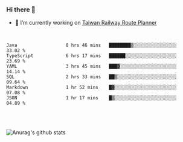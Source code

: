 ### Hi there 👋

- 🔭 I’m currently working on [Taiwan Railway Route Planner](https://github.com/Taiwan-Railway-Route-Planner)

<br/>

<!--START_SECTION:waka-->

```text
Java                  8 hrs 46 mins   ████████▒░░░░░░░░░░░░░░░░   33.02 %
TypeScript            6 hrs 17 mins   ██████░░░░░░░░░░░░░░░░░░░   23.69 %
YAML                  3 hrs 45 mins   ███▓░░░░░░░░░░░░░░░░░░░░░   14.14 %
SQL                   2 hrs 33 mins   ██▒░░░░░░░░░░░░░░░░░░░░░░   09.64 %
Markdown              1 hr 52 mins    █▓░░░░░░░░░░░░░░░░░░░░░░░   07.08 %
JSON                  1 hr 17 mins    █▒░░░░░░░░░░░░░░░░░░░░░░░   04.89 %
```

<!--END_SECTION:waka-->

<br/>
<br/>

![Anurag's github stats](https://github-readme-stats.vercel.app/api?username=DepickereSven&show_icons=true&theme=tokyonight)



<!--
**DepickereSven/DepickereSven** is a ✨ _special_ ✨ repository because its `README.md` (this file) appears on your GitHub profile.

Here are some ideas to get you started:

- 🔭 I’m currently working on ...
- 🌱 I’m currently learning ...
- 👯 I’m looking to collaborate on ...
- 🤔 I’m looking for help with ...
- 💬 Ask me about ...
- 📫 How to reach me: ...
- 😄 Pronouns: ...
- ⚡ Fun fact: ...
-->
